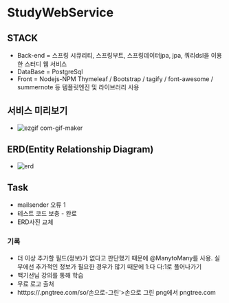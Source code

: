 # StudyWebService
## STACK
- Back-end = 스프링 시큐리티, 스프링부트, 스프링데이터jpa, jpa, 쿼리dsl을 이용한 스터디 웹 서비스
- DataBase = PostgreSql 
- Front = Nodejs-NPM   Thymeleaf / Bootstrap / tagify / font-awesome / summernote 등 템플릿엔진 및 라이브러리 사용

## 서비스 미리보기
- ![ezgif com-gif-maker](https://user-images.githubusercontent.com/62214428/97904717-3ced3800-1d84-11eb-8576-148625c0477a.gif)

## ERD(Entity Relationship Diagram)
- ![erd](https://user-images.githubusercontent.com/62214428/98022992-aaaf6780-1e49-11eb-9ebf-733222f4855c.jpg)


## Task
- mailsender 오류 1 
- 테스트 코드 보충   - 완료
- ERD사진 교체















### 기록
- 더 이상 추가할 필드(정보)가 없다고 판단했기 때문에 @ManytoMany를 사용. 실무에선 추가적인 정보가 필요한 경우가 많기 때문에 1:다 다:1로 풀어나가기 
- 백기선님 강의를 통해 학습
- 무료 로고 출처 
- htttps://.pngtree.com/so/손으로-그린'>손으로 그린 png에서 pngtree.com
